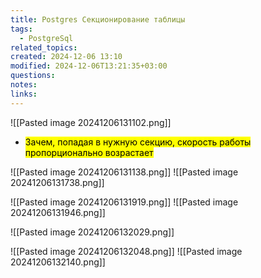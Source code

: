 ```yaml
---
title: Postgres Секционирование таблицы
tags:
  - PostgreSql
related_topics: 
created: 2024-12-06 13:10
modified: 2024-12-06T13:21:35+03:00
questions: 
notes: 
links: 
---
```



![[Pasted image 20241206131102.png]]


- <mark class="hltr-red">Зачем, попадая в нужную секцию, скорость работы пропорционально возрастает</mark> 

![[Pasted image 20241206131138.png]]
![[Pasted image 20241206131738.png]]


![[Pasted image 20241206131919.png]]
![[Pasted image 20241206131946.png]]


![[Pasted image 20241206132029.png]]

![[Pasted image 20241206132048.png]]
![[Pasted image 20241206132140.png]]
